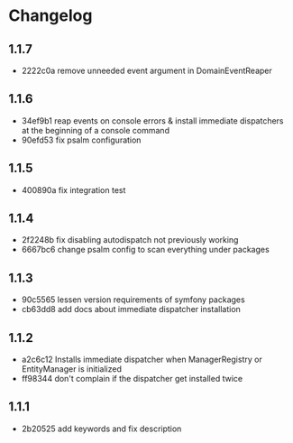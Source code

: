 # Changelog

## 1.1.7

* 2222c0a remove unneeded event argument in DomainEventReaper

## 1.1.6

* 34ef9b1 reap events on console errors & install immediate dispatchers at the beginning of a console command
* 90efd53 fix psalm configuration

## 1.1.5

* 400890a fix integration test

## 1.1.4

* 2f2248b fix disabling autodispatch not previously working
* 6667bc6 change psalm config to scan everything under packages

## 1.1.3

* 90c5565 lessen version requirements of symfony packages
* cb63dd8 add docs about immediate dispatcher installation

## 1.1.2

* a2c6c12 Installs immediate dispatcher when ManagerRegistry or EntityManager is initialized
* ff98344 don't complain if the dispatcher get installed twice

## 1.1.1

* 2b20525 add keywords and fix description
